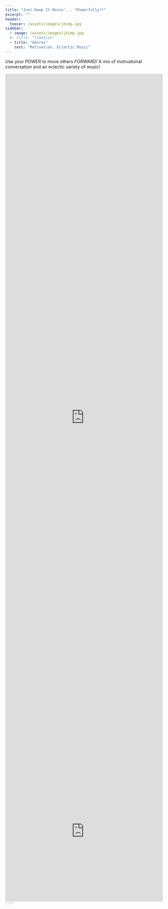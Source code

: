 ```yaml
---
title: "Just Keep It Movin'... *Powerfully!*"
excerpt: ""
header:
  teaser: /assets/images/jkimp.jpg
sidebar:
  - image: /assets/images/jkimp.jpg
  #- title: "TimeSlot"
  - title: "Genres"
    text: "Motivation, Eclectic Music"
---
```


Use your POWER to move others <i>FORWARD!</i> A mix of motivational conversation and an eclectic variety of music!

<iframe width="100%" height="56.25%" src="https://www.youtube.com/embed/videoseries?list=PLFRsf9ZRxgKFAWsjQ5AR3DAMx1IzWtj6z" frameborder="0" allow="accelerometer; autoplay; encrypted-media; gyroscope; picture-in-picture" allowfullscreen></iframe>

<iframe width="100%" height="450" scrolling="no" frameborder="no" allow="autoplay" src="https://w.soundcloud.com/player/?url=https%3A//api.soundcloud.com/users/65876325&color=%23ff5500&auto_play=false&hide_related=false&show_comments=true&show_user=true&show_reposts=false&show_teaser=true"></iframe><div style="font-size: 10px; color: #cccccc;line-break: anywhere;word-break: normal;overflow: hidden;white-space: nowrap;text-overflow: ellipsis; font-family: Interstate,Lucida Grande,Lucida Sans Unicode,Lucida Sans,Garuda,Verdana,Tahoma,sans-serif;font-weight: 100;"><a href="https://soundcloud.com/gregtapscott" title="GTAP" target="_blank" style="color: #cccccc; text-decoration: none;">GTAP</a></div>
